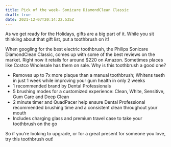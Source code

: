 ```yaml
---
title: Pick of the week- Sonicare DiamondClean Classic
draft: true
date: 2021-12-07T20:14:22.535Z
---
```



As we get ready for the Holidays, gifts are a big part of it. While you sit thinking about that gift list, put a toothbrush on it!

When googling for the best electric toothbrush, the Philips Sonicare DiamondClean Classic, comes up with some of the best reviews on the market. Right now it retails for around $220 on Amazon. Sometimes places like Costco Wholesale has them on sale.  Why is this toothbrush a good one? 

* Removes up to 7x more plaque than a manual toothbrush; Whitens teeth in just 1 week while improving your gum health in only 2 weeks
* 1 recommended brand by Dental Professionals
* 5 brushing modes for a customized experience: Clean, White, Sensitive, Gum Care and Deep Clean
* 2 minute timer and QuadPacer help ensure Dental Professional recommended brushing time and a consistent clean throughout your mouth
* Includes charging glass and premium travel case to take your toothbrush on the go

So if you’re looking to upgrade, or for a great present for someone you love, try this toothbrush out!